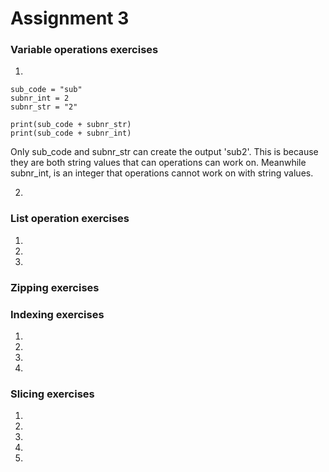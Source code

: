 # Assignment 3

### Variable operations exercises
1)
```
sub_code = "sub"
subnr_int = 2
subnr_str = "2"

print(sub_code + subnr_str)
print(sub_code + subnr_int)
```
Only sub_code and subnr_str can create the output 'sub2'. This is because they are both string values that can operations can work on. Meanwhile subnr_int, is an integer that operations cannot work on with string values.

2)

### List operation exercises
1)
2)
3)

### Zipping exercises


### Indexing exercises
1)
2)
3)
4)

### Slicing exercises
1)
2)
3)
4)
5)
